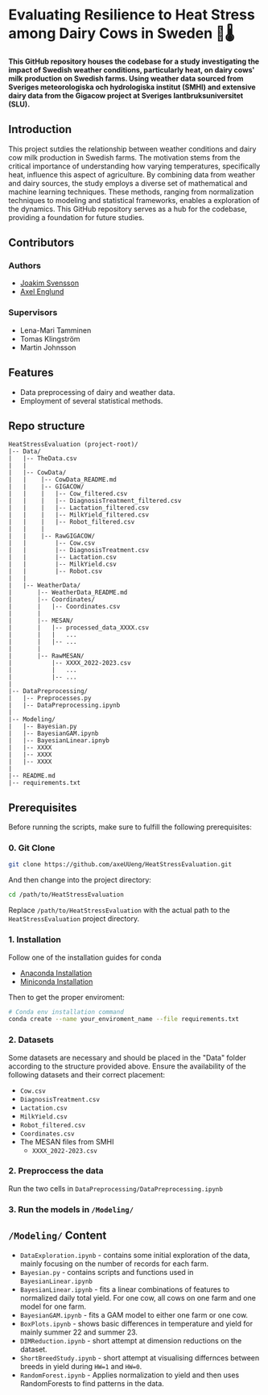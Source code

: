 # Evaluating Resilience to Heat Stress among Dairy Cows in Sweden 🐄🌡️

**This GitHub repository houses the codebase for a study investigating the impact of Swedish weather conditions, particularly heat, on dairy cows' milk production on Swedish farms. Using weather data sourced from Sveriges meteorologiska och hydrologiska institut (SMHI) and extensive dairy data from the Gigacow project at Sveriges lantbruksuniversitet (SLU).**

## Introduction

This project sutdies the relationship between weather conditions and dairy cow milk production in Swedish farms. The motivation stems from the critical importance of understanding how varying temperatures, specifically heat, influence this aspect of agriculture. By combining data from weather and dairy sources, the study employs a diverse set of mathematical and machine learning techniques. These methods, ranging from normalization techniques to modeling and statistical frameworks, enables a exploration of the dynamics. This GitHub repository serves as a hub for the codebase, providing a foundation for future studies.

## Contributors
### Authors
- [Joakim Svensson](https://www.linkedin.com/in/joakim-svensson1998/)
- [Axel Englund](www.linkedin.com/in/axel-englund-826714183)

### Supervisors
- Lena-Mari Tamminen
- Tomas Klingström
- Martin Johnsson


## Features

- Data preprocessing of dairy and weather data.
- Employment of several statistical methods.

## Repo structure
```
HeatStressEvaluation (project-root)/
|-- Data/
|   |-- TheData.csv
|   |
|   |-- CowData/
|   |    |-- CowData_README.md
|   |    |-- GIGACOW/
|   |    |   |-- Cow_filtered.csv
|   |    |   |-- DiagnosisTreatment_filtered.csv
|   |    |   |-- Lactation_filtered.csv
|   |    |   |-- MilkYield_filtered.csv
|   |    |   |-- Robot_filtered.csv
|   |    |
|   |    |-- RawGIGACOW/
|   |        |-- Cow.csv
|   |        |-- DiagnosisTreatment.csv
|   |        |-- Lactation.csv
|   |        |-- MilkYield.csv
|   |        |-- Robot.csv
|   |
|   |-- WeatherData/
|       |-- WeatherData_README.md
|       |-- Coordinates/
|       |   |-- Coordinates.csv
|       |
|       |-- MESAN/
|       |   |-- processed_data_XXXX.csv
|       |   |   ...
|       |   |-- ...
|       |
|       |-- RawMESAN/
|           |-- XXXX_2022-2023.csv
|           |   ...
|           |-- ...
|       
|-- DataPreprocessing/
|   |-- Preprocesses.py
|   |-- DataPreprocessing.ipynb
|
|-- Modeling/
|   |-- Bayesian.py
|   |-- BayesianGAM.ipynb
|   |-- BayesianLinear.ipnyb
|   |-- XXXX
|   |-- XXXX
|   |-- XXXX
|
|-- README.md
|-- requirements.txt
```
## Prerequisites
Before running the scripts, make sure to fulfill the following prerequisites:
### 0. Git Clone
```bash
git clone https://github.com/axeUUeng/HeatStressEvaluation.git
```
And then change into the project directory:
```bash
cd /path/to/HeatStressEvaluation
```
Replace `/path/to/HeatStressEvaluation` with the actual path to the `HeatStressEvaluation` project directory.
### 1. Installation
Follow one of the installation guides for conda
- [Anaconda Installation](https://docs.anaconda.com/free/anaconda/install/index.html)
- [Miniconda Installation](https://docs.conda.io/projects/miniconda/en/latest/)

Then to get the proper enviroment:
```bash
# Conda env installation command
conda create --name your_enviroment_name --file requirements.txt
```
### 2. Datasets

Some datasets are necessary and should be placed in the "Data" folder according to the structure provided above. Ensure the availability of the following datasets and their correct placement:

- `Cow.csv`
- `DiagnosisTreatment.csv`
- `Lactation.csv`
- `MilkYield.csv`
- `Robot_filtered.csv`
- `Coordinates.csv`
- The MESAN files from SMHI
    - `XXXX_2022-2023.csv`
### 2. Preproccess the data
Run the two cells in `DataPreprocessing/DataPreprocessing.ipynb`
### 3. Run the models in `/Modeling/`

## `/Modeling/` Content
- `DataExploration.ipynb` - contains some initial exploration of the data, mainly focusing on the number of records for each farm.
- `Bayesian.py` - contains scripts and functions used in `BayesianLinear.ipynb`
- `BayesianLinear.ipynb` - fits a linear combinations of features to normalized daily total yield. For one cow, all cows on one farm and one model for one farm.
- `BayesianGAM.ipynb` - fits a GAM model to either one farm or one cow.
- `BoxPlots.ipynb` - shows basic differences in temperature and yield for mainly summer 22 and summer 23.
- `DIMReduction.ipynb` - short attempt at dimension reductions on the dataset.
- `ShortBreedStudy.ipynb` - short attempt at visualising differnces between breeds in yield during `HW=1` and `HW=0`.
- `RandomForest.ipynb` - Applies normalization to yield and then uses RandomForests to find patterns in the data.
